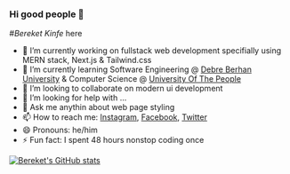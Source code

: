 ### Hi good people 👋

#_Bereket Kinfe_ here

- 🔭 I’m currently working on fullstack web development specifially using MERN stack,  Next.js & Tailwind.css
- 🌱 I’m currently learning Software Engineering @ [Debre Berhan University](https://www.dbu.edu.et/) & Computer Science @ [University Of The People](https://www.uopeople.edu/)
- 👯 I’m looking to collaborate on modern ui development
- 🤔 I’m looking for help with ...
- 💬 Ask me anythin about web page styling
- 📫 How to reach me: [Instagram](https://www.instagram.com/bekione23/), [Facebook](https://www.facebook.com/bereket.beki.98478), [Twitter](https://twitter.com/bekione23)
- 😄 Pronouns: he/him
- ⚡ Fun fact: I spent 48 hours nonstop coding once

[![Bereket's GitHub stats](https://github-readme-stats.vercel.app/api?username=bekione&show_icons=true&theme=radical)](https://github.com/anuraghazra/github-readme-stats)

